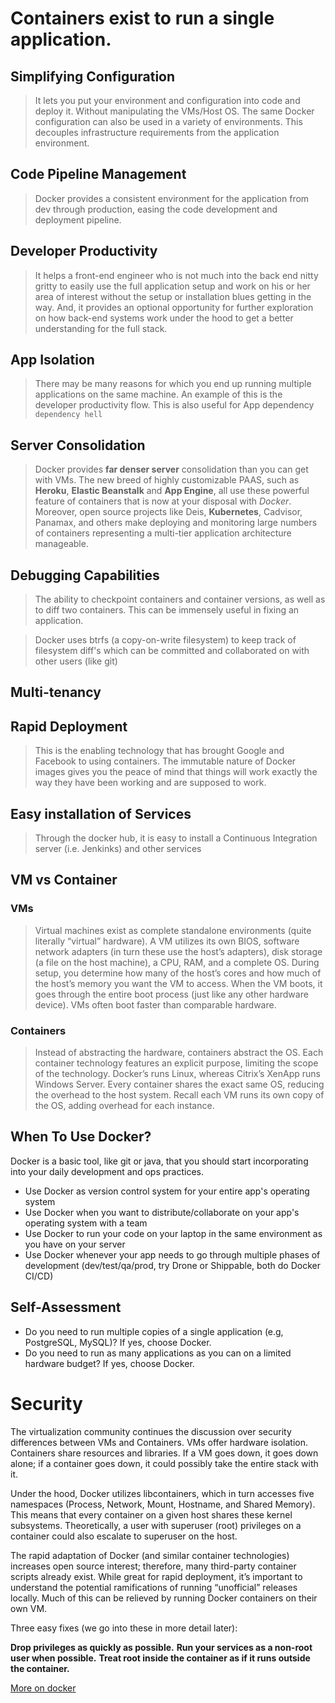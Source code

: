 # Containers exist to run a single application.

## Simplifying Configuration
>It lets you put your environment and configuration into code and deploy it. Without manipulating the VMs/Host OS. The same Docker configuration can also be used in a variety of environments. This decouples infrastructure requirements from the application environment.

## Code Pipeline Management
>Docker provides a consistent environment for the application from dev through production, easing the code development and deployment pipeline.

## Developer Productivity
>It helps a front-end engineer who is not much into the back end nitty gritty to easily use the full application setup and work on his or her area of interest without the setup or installation blues getting in the way. And, it provides an optional opportunity for further exploration on how back-end systems work under the hood to get a better understanding for the full stack.

## App Isolation
>There may be many reasons for which you end up running multiple applications on the same machine. An example of this is the developer productivity flow. This is also useful for App dependency `dependency hell`

## Server Consolidation
>Docker provides **far denser server** consolidation than you can get with VMs. The new breed of highly customizable PAAS, such as **Heroku**, **Elastic Beanstalk** and **App Engine**, all use these powerful feature of containers that is now at your disposal with *Docker*. Moreover, open source projects like Deis, **Kubernetes**, Cadvisor, Panamax, and others make deploying and monitoring large numbers of containers representing a multi-tier application architecture manageable.

## Debugging Capabilities
>The ability to checkpoint containers and container versions, as well as to diff two containers. This can be immensely useful in fixing an application.

>Docker uses btrfs (a copy-on-write filesystem) to keep track of filesystem diff's which can be committed and collaborated on with other users (like git)

## Multi-tenancy
>

## Rapid Deployment
>This is the enabling technology that has brought Google and Facebook to using containers. The immutable nature of Docker images gives you the peace of mind that things will work exactly the way they have been working and are supposed to work.

## Easy installation of Services
>Through the docker hub, it is easy to install a Continuous Integration server (i.e. Jenkinks) and other services

## VM vs Container

### VMs

>Virtual machines exist as complete standalone environments (quite literally “virtual” hardware). A VM utilizes its own BIOS, software network adapters (in turn these use the host’s adapters), disk storage (a file on the host machine), a CPU, RAM, and a complete OS. During setup, you determine how many of the host’s cores and how much of the host’s memory you want the VM to access. When the VM boots, it goes through the entire boot process (just like any other hardware device). VMs often boot faster than comparable hardware.

### Containers

>Instead of abstracting the hardware, containers abstract the OS. Each container technology features an explicit purpose, limiting the scope of the technology. Docker’s runs Linux, whereas Citrix’s XenApp runs Windows Server. Every container shares the exact same OS, reducing the overhead to the host system. Recall each VM runs its own copy of the OS, adding overhead for each instance.

## When To Use Docker?
Docker is a basic tool, like git or java, that you should start incorporating into your daily development and ops practices.

- Use Docker as version control system for your entire app's operating system
- Use Docker when you want to distribute/collaborate on your app's operating system with a team
- Use Docker to run your code on your laptop in the same environment as you have on your server
- Use Docker whenever your app needs to go through multiple phases of development (dev/test/qa/prod, try Drone or Shippable, both do Docker CI/CD)

## Self-Assessment
- Do you need to run multiple copies of a single application (e.g, PostgreSQL, MySQL)? If yes, choose Docker.
- Do you need to run as many applications as you can on a limited hardware budget? If yes, choose Docker.


# Security
The virtualization community continues the discussion over security differences between VMs and Containers. VMs offer hardware isolation. Containers share resources and libraries. If a VM goes down, it goes down alone; if a container goes down, it could possibly take the entire stack with it.

Under the hood, Docker utilizes libcontainers, which in turn accesses five namespaces (Process, Network, Mount, Hostname, and Shared Memory). This means that every container on a given host shares these kernel subsystems. Theoretically, a user with superuser (root) privileges on a container could also escalate to superuser on the host.

The rapid adaptation of Docker (and similar container technologies) increases open source interest; therefore, many third-party container scripts already exist. While great for rapid deployment, it’s important to understand the potential ramifications of running “unofficial” releases locally. Much of this can be relieved by running Docker containers on their own VM.

Three easy fixes (we go into these in more detail later):

**Drop privileges as quickly as possible.**
**Run your services as a non-root user when possible.**
**Treat root inside the container as if it runs outside the container.**

[More on docker](https://www.docker.com/what-docker)

